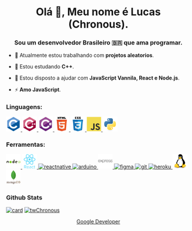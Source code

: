 <h1 align="center">Olá 👋, Meu nome é Lucas (Chronous).</h1>
<h3 align="center">Sou um desenvolvedor Brasileiro 🇧🇷 que ama programar.</h3>

- 🔭 Atualmente estou trabalhando com **projetos aleatorios**.

- 🌱 Estou estudando **C++**.

- 💬 Estou disposto a ajudar com **JavaScript Vannila, React e Node.js**.

- ⚡ **Amo JavaScript**.


<h3 align="left">Linguagens:</h3>

<p align="left">

<a href="https://www.cprogramming.com/" target="_blank"> 
  <img src="https://raw.githubusercontent.com/devicons/devicon/master/icons/c/c-original.svg" alt="c" width="40" height="40"/>
</a> 
<a href="https://www.w3schools.com/cpp/" target="_blank"> 
  <img src="https://raw.githubusercontent.com/devicons/devicon/master/icons/cplusplus/cplusplus-original.svg" alt="cplusplus" width="40" height="40"/>
</a> 
<a href="https://www.w3schools.com/cs/" target="_blank">
 <img src="https://raw.githubusercontent.com/devicons/devicon/master/icons/csharp/csharp-original.svg" alt="csharp" width="40" height="40"/>
</a>
<a href="https://www.w3.org/html/" target="_blank">
 <img src="https://raw.githubusercontent.com/devicons/devicon/master/icons/html5/html5-original-wordmark.svg" alt="html5" width="40" height="40"/>
</a>
<a href="https://www.w3schools.com/css/" target="_blank">
 <img src="https://raw.githubusercontent.com/devicons/devicon/master/icons/css3/css3-original-wordmark.svg" alt="css3" width="40" height="40"/>
</a>
<a href="https://developer.mozilla.org/en-US/docs/Web/JavaScript" target="_blank">
 <img src="https://raw.githubusercontent.com/devicons/devicon/master/icons/javascript/javascript-original.svg" alt="javascript" width="40" height="40"/>
</a> 
<a href="https://www.python.org" target="_blank">
 <img src="https://raw.githubusercontent.com/devicons/devicon/master/icons/python/python-original.svg" alt="python" width="40" height="40"/>
</a> 

</p>


<h3 align="left">Ferramentas:</h3>

<p align="left"> 

<a href="https://nodejs.org" target="_blank">
 <img src="https://raw.githubusercontent.com/devicons/devicon/master/icons/nodejs/nodejs-original-wordmark.svg" alt="nodejs" width="40" height="40"/>
</a> 
<a href="https://reactjs.org/" target="_blank">
 <img src="https://raw.githubusercontent.com/devicons/devicon/master/icons/react/react-original-wordmark.svg" alt="react" width="40" height="40"/>
</a> 
<a href="https://reactnative.dev/" target="_blank">
 <img src="https://reactnative.dev/img/header_logo.svg" alt="reactnative" width="40" height="40"/>
</a>
<a href="https://www.arduino.cc/" target="_blank">
 <img src="https://cdn.worldvectorlogo.com/logos/arduino-1.svg" alt="arduino" width="40" height="40"/>
</a> 
<a href="https://expressjs.com" target="_blank">
 <img src="https://raw.githubusercontent.com/devicons/devicon/master/icons/express/express-original-wordmark.svg" alt="express" width="40" height="40"/>
</a> 
<a href="https://www.figma.com/" target="_blank">
 <img src="https://www.vectorlogo.zone/logos/figma/figma-icon.svg" alt="figma" width="40" height="40"/>
</a>
<a href="https://git-scm.com/" target="_blank">
 <img src="https://www.vectorlogo.zone/logos/git-scm/git-scm-icon.svg" alt="git" width="40" height="40"/>
</a> 
<a href="https://heroku.com" target="_blank">
 <img src="https://www.vectorlogo.zone/logos/heroku/heroku-icon.svg" alt="heroku" width="40" height="40"/>
</a>
<a href="https://www.linux.org/" target="_blank">
 <img src="https://raw.githubusercontent.com/devicons/devicon/master/icons/linux/linux-original.svg" alt="linux" width="40" height="40"/>
</a>
<a href="https://www.mongodb.com/" target="_blank">
 <img src="https://raw.githubusercontent.com/devicons/devicon/master/icons/mongodb/mongodb-original-wordmark.svg" alt="mongodb" width="40" height="40">
</a> 

</p>    

### Github Stats

[![card](https://github-readme-stats.vercel.app/api?username=twChronous&theme=dracula&show_icons=true)](https://github.com/twChronous/)
[![twChronous](https://github-readme-stats.vercel.app/api/top-langs/?username=twChronous&hide=html&layout=compact=true&theme=dracula)](https://github.com/twChronous/)

<p align="center">
<a href="https://developers.google.com/profile/u/twChronous"> Google Developer</a>
</p>
